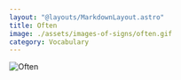 ```yaml
---
layout: "@layouts/MarkdownLayout.astro"
title: Often
image: ./assets/images-of-signs/often.gif
category: Vocabulary
---
```


![Often](@signs/often.gif)
